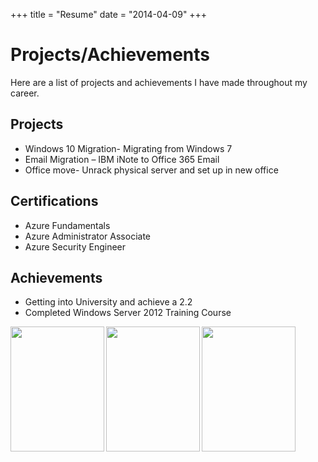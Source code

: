 +++
title = "Resume"
date = "2014-04-09"
+++
# Projects/Achievements #

Here are a list of projects and achievements I have made throughout my career. 

## Projects ## 
- Windows 10 Migration- Migrating from Windows 7 
- Email Migration – IBM iNote to Office 365 Email
- Office move- Unrack physical server and set up in new office

## Certifications ##  

- Azure Fundamentals 
- Azure Administrator Associate 
- Azure Security Engineer 

## Achievements ##  
- Getting into University and achieve a 2.2 
- Completed Windows Server 2012 Training Course 


<img src="https://imgur.com/T8KcJhf.png"  width="150" height="200" align="left"> <img src="https://imgur.com/RIIJYZB.png" 	width="150" height="200" align=left> 

<img src="https://imgur.com/tXq67Zc.png"  width="150" height="200" align="left" 
/>